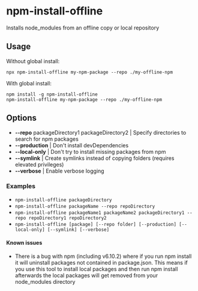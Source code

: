 # npm-install-offline
Installs node_modules from an offline copy or local repository

## Usage
Without global install:
```
npx npm-install-offline my-npm-package --repo ./my-offline-npm
```
With global install:
```
npm install -g npm-install-offline
npm-install-offline my-npm-package --repo ./my-offline-npm
```

## Options
- **--repo** packageDirectory1 packageDirectory2 | Specify directories to search for npm packages
- **--production** | Don't install devDependencies
- **--local-only** | Don't try to install missing packages from npm
- **--symlink** | Create symlinks instead of copying folders (requires elevated privileges)
- **--verbose** | Enable verbose logging

### Examples
- ```npm-install-offline packageDirectory```
- ```npm-install-offline packageName --repo repoDirectory```
- ```npm-install-offline packageName1 packageName2 packageDirectory1 --repo repoDirectory1 repoDirectory2```
- ```npm-install-offline [package] [--repo folder] [--production] [--local-only] [--symlink] [--verbose]```

#### Known issues
- There is a bug with npm (including v6.10.2) where if you run npm install it will uninstall packages not contained in package.json. This means if you use this tool to install local packages and then run npm install afterwards the local packages will get removed from your node_modules directory